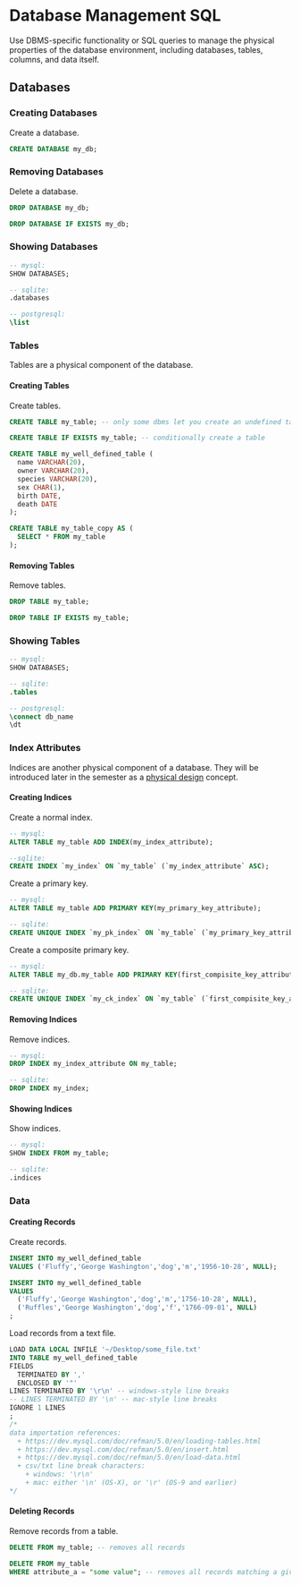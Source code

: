 # Database Management SQL

Use DBMS-specific functionality or SQL queries to manage the physical properties of the database environment, including databases, tables, columns, and data itself.

## Databases

### Creating Databases

Create a database.

```` sql
CREATE DATABASE my_db;
````

### Removing Databases

Delete a database.

```` sql
DROP DATABASE my_db;
````

```` sql
DROP DATABASE IF EXISTS my_db;
````

### Showing Databases

```` sql
-- mysql:
SHOW DATABASES;

-- sqlite:
.databases

-- postgresql:
\list
````

### Tables

Tables are a physical component of the database.

#### Creating Tables

Create tables.

```` sql
CREATE TABLE my_table; -- only some dbms let you create an undefined table structure like this
````

```` sql
CREATE TABLE IF EXISTS my_table; -- conditionally create a table
````

```` sql
CREATE TABLE my_well_defined_table (
  name VARCHAR(20),
  owner VARCHAR(20),
  species VARCHAR(20),
  sex CHAR(1),
  birth DATE,
  death DATE
);
````

```` sql
CREATE TABLE my_table_copy AS (
  SELECT * FROM my_table
);
````

#### Removing Tables

Remove tables.

```` sql
DROP TABLE my_table;
````

```` sql
DROP TABLE IF EXISTS my_table;
````

### Showing Tables

```` sql
-- mysql:
SHOW DATABASES;

-- sqlite:
.tables

-- postgresql:
\connect db_name
\dt
````

### Index Attributes

Indices are another physical component of a database.
 They will be introduced later in the semester
   as a [physical design](/notes/database-design/physical-design.md) concept.

#### Creating Indices

Create a normal index.

```` sql
-- mysql:
ALTER TABLE my_table ADD INDEX(my_index_attribute);

--sqlite:
CREATE INDEX `my_index` ON `my_table` (`my_index_attribute` ASC);
````

Create a primary key.

```` sql
-- mysql:
ALTER TABLE my_table ADD PRIMARY KEY(my_primary_key_attribute);

-- sqlite:
CREATE UNIQUE INDEX `my_pk_index` ON `my_table` (`my_primary_key_attribute` ASC);
````

Create a composite primary key.

```` sql
-- mysql:
ALTER TABLE my_db.my_table ADD PRIMARY KEY(first_compisite_key_attribute, second_compisite_key_attribute, another_compisite_key_attribute);

-- sqlite:
CREATE UNIQUE INDEX `my_ck_index` ON `my_table` (`first_compisite_key_attribute`, `second_compisite_key_attribute`, `another_compisite_key_attribute` ASC);
````

#### Removing Indices

Remove indices.

```` sql
-- mysql:
DROP INDEX my_index_attribute ON my_table;

-- sqlite:
DROP INDEX my_index;
````

#### Showing Indices

Show indices.

```` sql
-- mysql:
SHOW INDEX FROM my_table;

-- sqlite:
.indices
````

### Data

#### Creating Records

Create records.

```` sql
INSERT INTO my_well_defined_table
VALUES ('Fluffy','George Washington','dog','m','1956-10-28', NULL);
````

```` sql
INSERT INTO my_well_defined_table
VALUES
  ('Fluffy','George Washington','dog','m','1756-10-28', NULL),
  ('Ruffles','George Washington','dog','f','1766-09-01', NULL)
;
````

Load records from a text file.

```` sql
LOAD DATA LOCAL INFILE '~/Desktop/some_file.txt'
INTO TABLE my_well_defined_table
FIELDS
  TERMINATED BY ','
  ENCLOSED BY '"'
LINES TERMINATED BY '\r\n' -- windows-style line breaks
-- LINES TERMINATED BY '\n' -- mac-style line breaks
IGNORE 1 LINES
;
/*
data importation references:
  + https://dev.mysql.com/doc/refman/5.0/en/loading-tables.html
  + https://dev.mysql.com/doc/refman/5.0/en/insert.html
  + https://dev.mysql.com/doc/refman/5.0/en/load-data.html
  + csv/txt line break characters:
    + windows: '\r\n'
    + mac: either '\n' (OS-X), or '\r' (OS-9 and earlier)
*/
````

#### Deleting Records

Remove records from a table.

```` sql
DELETE FROM my_table; -- removes all records
````

```` sql
DELETE FROM my_table
WHERE attribute_a = "some value"; -- removes all records matching a given condition (see data analysis lecture notes for more info on the where clause...)
````
